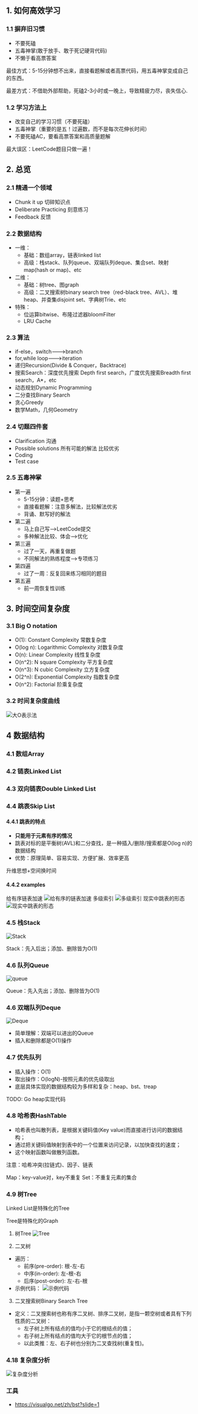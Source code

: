 ## 1. 如何高效学习
### 1.1 摒弃旧习惯
- 不要死磕
- 五毒神掌(敢于放手、敢于死记硬背代码)
- 不懒于看高票答案

最佳方式：5-15分钟想不出来，直接看题解或者高票代码，用五毒神掌变成自己的东西。

最差方式：不借助外部帮助，死磕2-3小时或一晚上，导致精疲力尽，丧失信心.

### 1.2 学习方法上
- 改变自己的学习习惯（不要死磕）
- 五毒神掌（重要的是五！过遍数，而不是每次花伸长时间）
- 不要死磕AC，要看高票答案和高质量题解

最大误区：LeetCode题目只做一遍！

## 2. 总览
### 2.1 精通一个领域
- Chunk it up 切碎知识点
- Deliberate Practicing 刻意练习
- Feedback 反馈

### 2.2 数据结构
- 一维：
    - 基础：数组array，链表linked list
    - 高级：栈stack、队列queue、双端队列deque、集合set、映射map(hash or map)、etc
- 二维：
    - 基础：树tree、图graph
    - 高级：二叉搜索树binary search tree（red-black tree、AVL）、堆heap、并查集disjoint set、字典树Trie、etc
- 特殊：
    - 位运算bitwise、布隆过滤器bloomFilter
    - LRU Cache
   
### 2.3 算法
- if-else，switch--->branch
- for,while loop--->iteration
- 递归Recursion(Divide & Conquer，Backtrace)
- 搜索Search：深度优先搜索 Depth first search，广度优先搜索Breadth first search，A*，etc
- 动态规划Dynamic Programming
- 二分查找Binary Search
- 贪心Greedy
- 数学Math，几何Geometry

### 2.4 切题四件套
- Clarification 沟通
- Possible solutions 所有可能的解法 比较优劣
- Coding
- Test case

### 2.5 五毒神掌
- 第一遍
    - 5-15分钟：读题+思考
    - 直接看题解：注意多解法，比较解法优劣
    - 背诵、默写好的解法
- 第二遍
    - 马上自己写-->LeetCode提交
    - 多种解法比较、体会-->优化
- 第三遍
    - 过了一天，再重复做题
    - 不同解法的熟练程度-->专项练习
- 第四遍
    - 过了一周：反复回来练习相同的题目
- 第五遍
    - 前一周恢复性训练

## 3. 时间空间复杂度
### 3.1 Big O notation
- O(1): Constant Complexity 常数复杂度
- O(log n): Logarithmic Complexity 对数复杂度
- O(n): Linear Complexity 线性复杂度
- O(n^2): N square Complexity 平方复杂度
- O(n^3): N cubic Complexity 立方复杂度
- O(2^n): Exponential Complexity 指数复杂度
- O(n^2): Factorial 阶乘复杂度

### 3.2 时间复杂度曲线
![大O表示法](https://raw.githubusercontent.com/wangjihang/img/master/20200819190353.png?token=AFCBVMTIFZMRWHWS2YXQQW27HUDV2)

## 4 数据结构
### 4.1 数组Array
### 4.2 链表Linked List
### 4.3 双向链表Double Linked List
### 4.4 跳表Skip List
#### 4.4.1 跳表的特点
- **只能用于元素有序的情况**
- 跳表对标的是平衡树(AVL)和二分查找，是一种插入/删除/搜索都是O(log n)的数据结构
- 优势：原理简单、容易实现、方便扩展、效率更高

升维思想+空间换时间

#### 4.4.2 examples
给有序链表加速
![给有序的链表加速](https://raw.githubusercontent.com/wangjihang/img/master/20200819192217.png?token=AFCBVMXGDKUVLSWX4N7YSVC7HUF2S)
多级索引
![多级索引](https://raw.githubusercontent.com/wangjihang/img/master/20200819192253.png?token=AFCBVMWCJ5SS4EZL47RMNNK7HUF44)
现实中跳表的形态
![现实中跳表的形态](https://raw.githubusercontent.com/wangjihang/img/master/20200819192534.png?token=AFCBVMWU7ELK3K3555AAV7S7HUGG2)

### 4.5 栈Stack
![Stack](https://raw.githubusercontent.com/wangjihang/img/master/20200819192822.png?token=AFCBVMRTUP45NUBWPF3QQNK7HUGRO)

Stack：先入后出；添加、删除皆为O(1)

### 4.6 队列Queue
![queue](https://raw.githubusercontent.com/wangjihang/img/master/20200819192856.png?token=AFCBVMWKWAD2RFR22H7EJUC7HUGTQ)

Queue：先入先出；添加、删除皆为O(1)

### 4.6 双端队列Deque
![Deque](https://raw.githubusercontent.com/wangjihang/img/master/20200819193052.png?token=AFCBVMRMLAGDTRSBFZ236A27HUG2W)

- 简单理解：双端可以进出的Queue
- 插入和删除都是O(1)操作

### 4.7 优先队列
- 插入操作：O(1)
- 取出操作：O(logN)-按照元素的优先级取出
- 底层具体实现的数据结构较为多样和复杂：heap、bst、treap

TODO: Go heap实现代码

### 4.8 哈希表HashTable
- 哈希表也叫散列表，是根据关键码值(Key value)而直接进行访问的数据结构；
- 通过把关键码值映射到表中的一个位置来访问记录，以加快查找的速度；
- 这个映射函数叫做散列函数。

注意：哈希冲突(拉链式)、因子、链表

Map：key-value对，key不重复
Set：不重复元素的集合

### 4.9 树Tree
Linked List是特殊化的Tree

Tree是特殊化的Graph
1. 树Tree
![Tree](https://raw.githubusercontent.com/wangjihang/img/master/20200819195141.png?token=AFCBVMRA5PSFDJFPPNE6HSK7HUJI4)

2. 二叉树
- 遍历：
    - 前序(pre-order): 根-左-右
    - 中序(in-order): 左-根-右
    - 后序(post-order): 左-右-根
- 示例代码：
![示例代码](https://raw.githubusercontent.com/wangjihang/img/master/20200819195450.png?token=AFCBVMRO7Z5ORPP36CV4GPK7HUJUU)

3. 二叉搜索树Binary Search Tree
- 定义：二叉搜索树也称有序二叉树、排序二叉树，是指一颗空树或者具有下列性质的二叉树：
    - 左子树上所有结点的值均小于它的根结点的值；
    - 右子树上所有结点的值均大于它的根节点的值；
    - 以此类推：左、右子树也分别为二叉查找树(重复性)。

### 4.18 复杂度分析
![复杂度分析](https://raw.githubusercontent.com/wangjihang/img/master/20200819193456.png?token=AFCBVMWELLDLZSOEA6WJMPS7HUHKI)

### 工具
- https://visualgo.net/zh/bst?slide=1